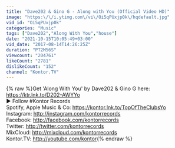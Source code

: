 ```yaml
---
title: "Dave202 & Gino G - Along with You (Official Video HD)"
image: "https:\/\/i.ytimg.com\/vi\/Oi5qPUxjp0k\/hqdefault.jpg"
vid_id: "Oi5qPUxjp0k"
categories: "Music"
tags: ["Dave202","Along With You","house"]
date: "2021-10-15T10:05:49+03:00"
vid_date: "2017-08-14T14:26:25Z"
duration: "PT2M56S"
viewcount: "204761"
likeCount: "2781"
dislikeCount: "152"
channel: "Kontor.TV"
---
```

{% raw %}Get 'Along With You' by Dave202 &amp; Gino G here: <a rel="nofollow" target="blank" href="https://ktr.lnk.to/D202-AWYYo">https://ktr.lnk.to/D202-AWYYo</a> <br />► Follow #Kontor Records<br />Spotify, Apple Music &amp; Co: <a rel="nofollow" target="blank" href="https://kontor.lnk.to/TopOfTheClubsYo">https://kontor.lnk.to/TopOfTheClubsYo</a><br />Instagram: <a rel="nofollow" target="blank" href="http://instagram.com/kontorrecords">http://instagram.com/kontorrecords</a> <br />Facebook: <a rel="nofollow" target="blank" href="http://facebook.com/kontorrecords">http://facebook.com/kontorrecords</a> <br />Twitter: <a rel="nofollow" target="blank" href="http://twitter.com/kontorrecords">http://twitter.com/kontorrecords</a><br />MixCloud: <a rel="nofollow" target="blank" href="http://mixcloud.com/kontorrecords">http://mixcloud.com/kontorrecords</a><br />Kontor.TV: <a rel="nofollow" target="blank" href="http://youtube.com/kontor">http://youtube.com/kontor</a>{% endraw %}
